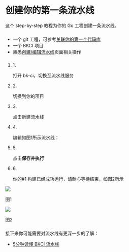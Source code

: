 # 创建你的第一条流水线

这个 step-by-step 教程为你的 Go 工程创建一条流水线。

### &#x20;<a href="#zhun-bei-shi-xiang" id="zhun-bei-shi-xiang"></a>

* 一个 git 工程，可参考[关联你的第一个代码库](broken-reference)​
* 一个 BKCI 项目
* 熟悉[创建/编辑流水线](<.gitbook/assets/pipeline edit>)页面相关操作

### &#x20;<a href="#yun-hang-ni-de-di-yi-ci-gou-jian" id="yun-hang-ni-de-di-yi-ci-gou-jian"></a>

1.  1\.

    打开 bk-ci，切换至流水线服务
2.  2\.

    切换到你的项目
3.  3\.

    点击新建流水线
4.  4\.

    编辑如图1所示流水线：
5.  5\.

    点击**保存并执行**
6.  6\.

    你的#1 构建已经成功运行，请耐心等待结束，如图2所示

![](https://589213227-files.gitbook.io/\~/files/v0/b/gitbook-28427.appspot.com/o/assets%2F-MZIuzLgCmrIqRRM\_hhk%2F-MZN\_bR87BcTwMLwCaDt%2F-MZN\_ym\_OMjXUbQYvtiN%2Fimage.png?alt=media\&token=4fe7bf0e-ad81-43ac-b254-0acf03beb7dc)

图1

![](https://589213227-files.gitbook.io/\~/files/v0/b/gitbook-28427.appspot.com/o/assets%2F-MZIuzLgCmrIqRRM\_hhk%2F-MZN\_bR87BcTwMLwCaDt%2F-MZNa0FGYwQ76pk2GQcC%2Fimage.png?alt=media\&token=5c253b40-6e1b-4eb2-8f0c-7a060dcfd3c3)

图2

### &#x20;<a href="#jie-xia-lai-ni-ke-neng-xu-yao" id="jie-xia-lai-ni-ke-neng-xu-yao"></a>

接下来你可能需要对流水线有更深一步的了解：

* ​[5分钟读懂 BKCI 流水线](broken-reference)​
